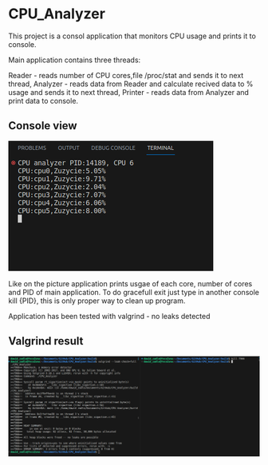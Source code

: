 # CPU_Analyzer

This project is a consol application that monitors CPU usage and prints it to console.

Main application contains three threads:

Reader - reads number of CPU cores,file /proc/stat and sends it to next thread,
Analyzer - reads data from Reader and calculate recived data to % usage and sends it to next thread,
Printer -  reads data from Analyzer and print data to console.


## Console view 
![This is an image](https://github.com/YocoZuna/CPU_Analyzer/blob/main/console_view.png)

Like on the picture application prints usgae of each core, number of cores and PID of main application. To do gracefull exit just type in another console kill {PID}, 
this is only proper way to clean up program. 


Application has been tested with valgrind - no leaks detected  
## Valgrind result 
![This is an image](https://github.com/YocoZuna/CPU_Analyzer/blob/main/valgrind.png)


